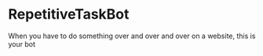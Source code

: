 # RepetitiveTaskBot
When you have to do something over and over and over on a website, this is your bot
